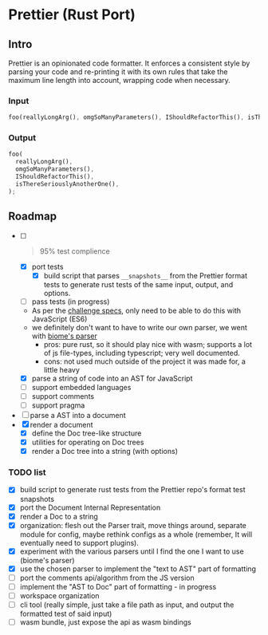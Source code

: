 # Prettier (Rust Port)

## Intro

Prettier is an opinionated code formatter. It enforces a consistent style by parsing your code and re-printing it with its own rules that take the maximum line length into account, wrapping code when necessary.

### Input

<!-- prettier-ignore -->
```rust
foo(reallyLongArg(), omgSoManyParameters(), IShouldRefactorThis(), isThereSeriouslyAnotherOne());
```

### Output

```rust
foo(
  reallyLongArg(),
  omgSoManyParameters(),
  IShouldRefactorThis(),
  isThereSeriouslyAnotherOne(),
);
```

## Roadmap

- [ ] >95% test complience
  - [x] port tests
    - [x] build script that parses `__snapshots__` from the Prettier format tests to generate rust tests of the same input, output, and options.
  - [ ] pass tests (in progress)
  - As per the [challenge specs](https://console.algora.io/challenges/prettier), only need to be able to do this with JavaScript (ES6)
  - we definitely don't want to have to write our own parser, we went with [biome's parser](https://crates.io/crates/biome_js_parser)
    - pros: pure rust, so it should play nice with wasm; supports a lot of js file-types, including typescript; very well documented.
    - cons: not used much outside of the project it was made for, a little heavy
  - [x] parse a string of code into an AST for JavaScript
  - [ ] support embedded languages
  - [ ] support comments
  - [ ] support pragma
- [ ] parse a AST into a document
- [x] render a document
  - [x] define the Doc tree-like structure
  - [x] utilities for operating on Doc trees
  - [x] render a Doc tree into a string (with options)

### TODO list

- [x] build script to generate rust tests from the Prettier repo's format test snapshots
- [x] port the Document Internal Representation
- [x] render a Doc to a string
- [x] organization: flesh out the Parser trait, move things around, separate module for config, maybe rethink configs as a whole (remember, It will eventually need to support plugins).
- [x] experiment with the various parsers until I find the one I want to use (biome's parser)
- [x] use the chosen parser to implement the "text to AST" part of formatting
- [ ] port the comments api/algorithm from the JS version
- [ ] implement the "AST to Doc" part of formatting - in progress
- [ ] workspace organization
- [ ] cli tool (really simple, just take a file path as input, and output the formatted test of said input)
- [ ] wasm bundle, just expose the api as wasm bindings
